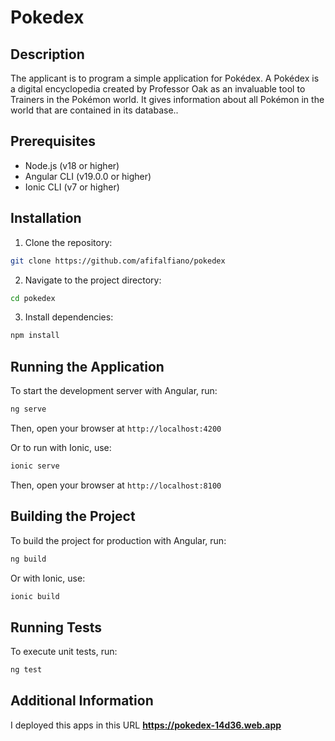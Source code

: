 # Pokedex

## Description

The applicant is to program a simple application for Pokédex. A Pokédex is a digital encyclopedia created by Professor Oak as an invaluable tool to Trainers in the Pokémon
world. It gives information about all Pokémon in the world that are contained in its database..

## Prerequisites

* Node.js (v18 or higher)
* Angular CLI (v19.0.0 or higher)
* Ionic CLI (v7 or higher)

## Installation

1. Clone the repository:

```bash
git clone https://github.com/afifalfiano/pokedex
```

2. Navigate to the project directory:

```bash
cd pokedex
```

3. Install dependencies:

```bash
npm install
```

## Running the Application

To start the development server with Angular, run:

```bash
ng serve
```

Then, open your browser at `http://localhost:4200`

Or to run with Ionic, use:

```bash
ionic serve
```

Then, open your browser at `http://localhost:8100`

## Building the Project

To build the project for production with Angular, run:

```bash
ng build
```

Or with Ionic, use:

```bash
ionic build
```

## Running Tests

To execute unit tests, run:

```bash
ng test
```

## Additional Information

I deployed this apps in this URL **https://pokedex-14d36.web.app**
